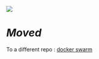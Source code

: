 ![](/dockericon.png)
# *Moved* 
To a different repo : [docker swarm](https://github.com/adwaya/datacenter)


